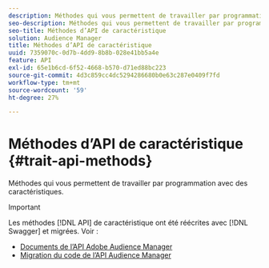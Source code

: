 ```yaml
---
description: Méthodes qui vous permettent de travailler par programmation avec des caractéristiques.
seo-description: Méthodes qui vous permettent de travailler par programmation avec des caractéristiques.
seo-title: Méthodes d’API de caractéristique
solution: Audience Manager
title: Méthodes d’API de caractéristique
uuid: 7359070c-0d7b-4dd9-8b8b-028e41bb5a4e
feature: API
exl-id: 65e1b6cd-6f52-4668-b570-d71ed88bc223
source-git-commit: 4d3c859cc4dc5294286680b0e63c287e0409f7fd
workflow-type: tm+mt
source-wordcount: '59'
ht-degree: 27%

---
```


# Méthodes d’API de caractéristique {#trait-api-methods}

Méthodes qui vous permettent de travailler par programmation avec des caractéristiques.

>[!IMPORTANT]
>
>Les méthodes [!DNL API] de caractéristique ont été réécrites avec [!DNL Swagger] et migrées. Voir :
>
>* [Documents de l’API Adobe Audience Manager](https://bank.demdex.com/portal/swagger/index.html)
>* [Migration du code de l’API Audience Manager](../../api/api-swagger-migration.md)

